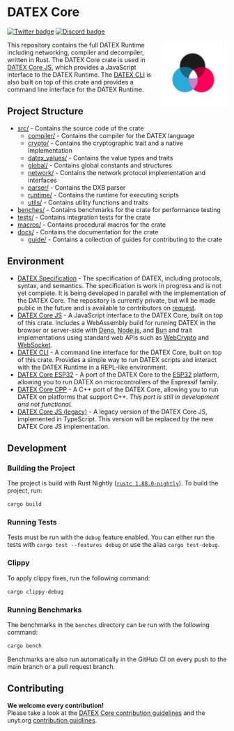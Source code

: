 # DATEX Core

[![Twitter badge][]][Twitter link] [![Discord badge][]][Discord link]

<img align="right" src="./.github/assets/datex-logo-light.svg" width="150px" alt="The DATEX logo">

This repository contains the full DATEX Runtime including networking, compiler and decompiler, written in Rust.
The DATEX Core crate is used in [DATEX Core JS](https://github.com/unyt-org/datex-core-js), 
which provides a JavaScript interface to the DATEX Runtime.
The [DATEX CLI](https://github.com/unyt-org/datex-cli) is also built on top of this crate and provides a command line interface for the DATEX Runtime.

## Project Structure
* [src/](./src/) - Contains the source code of the crate
  * [compiler/](./src/compiler/) - Contains the compiler for the DATEX language
  * [crypto/](./src/crypto/) - Contains the cryptographic trait and a native implementation
  * [datex_values/](./src/datex_values/) - Contains the value types and traits
  * [global/](./src/global/) - Contains global constants and structures
  * [network/](./src/network/) - Contains the network protocol implementation and interfaces
  * [parser/](./src/parser/) - Contains the DXB parser
  * [runtime/](./src/runtime/) - Contains the runtime for executing scripts
  * [utils/](./src/utils/) - Contains utility functions and traits
* [benches/](./benches/) - Contains benchmarks for the crate for performance testing
* [tests/](./tests/) - Contains integration tests for the crate
* [macros/](./macros/) - Contains procedural macros for the crate
* [docs/](./docs/) - Contains the documentation for the crate
  * [guide/](./docs/guide/) - Contains a collection of guides for contributing to the crate


## Environment
* [DATEX Specification](https://github.com/unyt-org/datex-specification) - The specification of DATEX, including protocols, syntax, and semantics. The specification is work in progress and is not yet complete. It is being developed in parallel with the implementation of the DATEX Core. The repository is currently private, but will be made public in the future and is available to contributors on [request](https://unyt.org/contact).
* [DATEX Core JS](https://github.com/unyt-org/datex-core-js) - A JavaScript interface to the DATEX Core, built on top of this crate. Includes a WebAssembly build for running DATEX in the browser or server-side with [Deno](https://deno.land/), [Node.js](https://nodejs.org/), and [Bun](https://bun.sh/) and trait implementations using standard web APIs such as [WebCrypto](https://developer.mozilla.org/en-US/docs/Web/API/Web_Crypto_API) and [WebSocket](https://developer.mozilla.org/en-US/docs/Web/API/WebSocket).
* [DATEX CLI](https://github.com/unyt-org/datex-cli) - A command line interface for the DATEX Core, built on top of this crate. Provides a simple way to run DATEX scripts and interact with the DATEX Runtime in a REPL-like environment.
* [DATEX Core ESP32](https://github.com/unyt-org/datex-core-esp32) - A port of the DATEX Core to the [ESP32](https://www.espressif.com/en/products/socs/esp32) platform, allowing you to run DATEX on microcontrollers of the Espressif family.
* [DATEX Core CPP](https://github.com/unyt-org/datex-core-cpp) - A C++ port of the DATEX Core, allowing you to run DATEX on platforms that support C++. *This port is still in development and not functional.*
* [DATEX Core JS (legacy)](https://github.com/unyt-org/datex-core-js-legacy) - A legacy version of the DATEX Core JS, implemented in TypeScript. This version will be replaced by the new DATEX Core JS implementation.

## Development

### Building the Project
The project is build with Rust Nightly ([`rustc 1.88.0-nightly`](https://releases.rs/docs/1.88.0/)).
To build the project, run:

```bash
cargo build
```

### Running Tests

Tests must be run with the `debug` feature enabled. You can either run the tests with
`cargo test --features debug` or use the alias `cargo test-debug`.

### Clippy
To apply clippy fixes, run the following command:

```bash
cargo clippy-debug
```

### Running Benchmarks

The benchmarks in the `benches` directory can be run with the following command:

```bash
cargo bench
```

Benchmarks are also run automatically in the GitHub CI on every push to the main branch or a pull request branch.

## Contributing

**We welcome every contribution!**<br>
Please take a look at the [DATEX Core contribution guidelines](./CONTRIBUTING.md) and the unyt.org [contribution guidlines](https://github.com/unyt-org/.github/blob/main/CONTRIBUTING.md).


[Twitter badge]: https://img.shields.io/twitter/follow/unytorg.svg?style=social&label=Follow

[Twitter link]: https://twitter.com/intent/follow?screen_name=unytorg

[Discord badge]: https://img.shields.io/discord/928247036770390016?logo=discord&style=social

[Discord link]: https://unyt.org/discord
